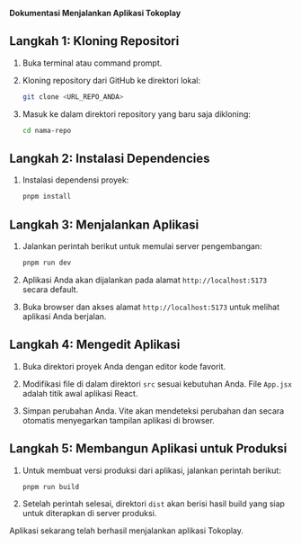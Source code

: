**Dokumentasi Menjalankan Aplikasi Tokoplay**

## Langkah 1: Kloning Repositori

1. Buka terminal atau command prompt.

2. Kloning repository dari GitHub ke direktori lokal:
   ```bash
   git clone <URL_REPO_ANDA>
   ```

3. Masuk ke dalam direktori repository yang baru saja dikloning:
   ```bash
   cd nama-repo
   ```

## Langkah 2: Instalasi Dependencies

1. Instalasi dependensi proyek:
   ```bash
   pnpm install
   ```

## Langkah 3: Menjalankan Aplikasi

1. Jalankan perintah berikut untuk memulai server pengembangan:
   ```bash
   pnpm run dev
   ```

2. Aplikasi Anda akan dijalankan pada alamat `http://localhost:5173` secara default.

3. Buka browser dan akses alamat `http://localhost:5173` untuk melihat aplikasi Anda berjalan.

## Langkah 4: Mengedit Aplikasi

1. Buka direktori proyek Anda dengan editor kode favorit.

2. Modifikasi file di dalam direktori `src` sesuai kebutuhan Anda. File `App.jsx` adalah titik awal aplikasi React.

3. Simpan perubahan Anda. Vite akan mendeteksi perubahan dan secara otomatis menyegarkan tampilan aplikasi di browser.

## Langkah 5: Membangun Aplikasi untuk Produksi

1. Untuk membuat versi produksi dari aplikasi, jalankan perintah berikut:
   ```bash
   pnpm run build
   ```

2. Setelah perintah selesai, direktori `dist` akan berisi hasil build yang siap untuk diterapkan di server produksi.

Aplikasi sekarang telah berhasil menjalankan aplikasi Tokoplay.